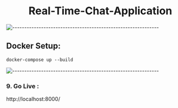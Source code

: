 <h1 align="center">Real-Time-Chat-Application</h1>

![-------------------------------------------------------------](https://raw.githubusercontent.com/andreasbm/readme/master/assets/lines/rainbow.png)

## Docker Setup:

```
docker-compose up --build
```
![-------------------------------------------------------------](https://raw.githubusercontent.com/andreasbm/readme/master/assets/lines/rainbow.png)

### 9. Go Live :

http://localhost:8000/
